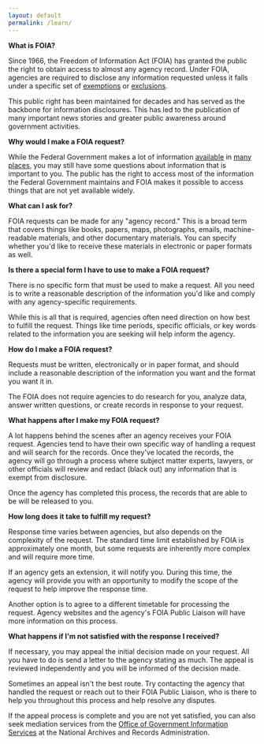 ```yaml
---
layout: default
permalink: /learn/
---
```


**What is FOIA?**

Since 1966, the Freedom of Information Act (FOIA) has granted the public the right to obtain access to almost any agency record. Under FOIA, agencies are required to disclose any information requested unless it falls under a specific set of [exemptions](http://www.foia.gov/faq.html#exemptions) or [exclusions](http://www.foia.gov/faq.html#exclusions).

This public right has been maintained for decades and has served as the backbone for information disclosures. This has led to the publication of many important news stories and greater public awareness around government activities.

**Why would I make a FOIA request?**

While the Federal Government makes a lot of information [available](data.gov) in [many](search.usa.gov) [places](http://foia.state.gov/Search/Search.aspx), you may still have some questions about information that is important to you. The public has the right to access most of the information the Federal Government maintains and FOIA makes it possible to access things that are not yet available widely.

**What can I ask for?**

FOIA requests can be made for any "agency record." This is a broad term that covers things like books, papers, maps, photographs, emails, machine-readable materials, and other documentary materials. You can specify whether you'd like to receive these materials in electronic or paper formats as well. 

**Is there a special form I have to use to make a FOIA request?**

There is no specific form that must be used to make a request. All you need is to write a reasonable description of the information you'd like and comply with any agency-specific requirements.

While this is all that is required, agencies often need direction on how best to fulfill the request. Things like time periods, specific officials, or key words related to the information you are seeking will help inform the agency.

**How do I make a FOIA request?**

Requests must be written, electronically or in paper format, and should include a reasonable description of the information you want and the format you want it in.

The FOIA does not require agencies to do research for you, analyze data, answer written questions, or create records in response to your request.

**What happens after I make my FOIA request?**

A lot happens behind the scenes after an agency receives your FOIA request. Agencies tend to have their own specific way of handling a request and will search for the records. Once they've located the records, the agency will go through a process where subject matter experts, lawyers, or other officials will review and redact (black out) any information that is exempt from disclosure.

Once the agency has completed this process, the records that are able to be will be released to you.

**How long does it take to fulfill my request?**

Response time varies between agencies, but also depends on the complexity of the request. The standard time limit established by FOIA is approximately one month, but some requests are inherently more complex and will require more time.

If an agency gets an extension, it will notify you. During this time, the agency will provide you with an opportunity to modify the scope of the request to help improve the response time.

Another option is to agree to a different timetable for processing the request. Agency websites and the agency's FOIA Public Liaison will have more information on this process.

**What happens if I'm not satisfied with the response I received?**

If necessary, you may appeal the initial decision made on your request. All you have to do is send a letter to the agency stating as much. The appeal is reviewed independently and you will be informed of the decision made.

Sometimes an appeal isn't the best route. Try contacting the agency that handled the request or reach out to their FOIA Public Liaison, who is there to help you throughout this process and help resolve any disputes.

If the appeal process is complete and you are not yet satisfied, you can also seek mediation services from the [Office of Government Information Services](https://ogis.archives.gov/) at the National Archives and Records Administration.

